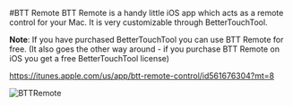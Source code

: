 #BTT Remote
BTT Remote is a handy little iOS app which acts as a remote control for your Mac. It is very customizable through BetterTouchTool.

**Note**: If you have purchased BetterTouchTool you can use BTT Remote for free. (It also goes the other way around - if you purchase BTT Remote on iOS you get a free BetterTouchTool license)

https://itunes.apple.com/us/app/btt-remote-control/id561676304?mt=8

![BTTRemote](media/bttremote.png)
